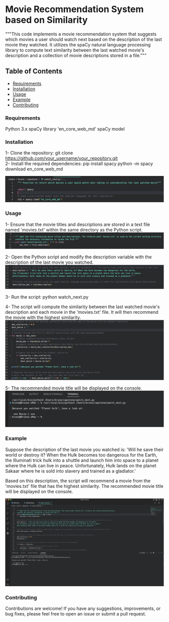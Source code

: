 # Movie Recommendation System based on Similarity

"""This code implements a movie recommendation system that suggests which movies a user should watch next 
based on the description of the last movie they watched. It utilizes the spaCy natural language processing library 
to compute text similarity between the last watched movie's description and a collection of movie descriptions stored in a file."""

## Table of Contents

- [Requirements](#requirements)
- [Installation](#installation)
- [Usage](#usage)
- [Example](#example)
- [Contributing](#contributing)

### <a name="requirements"></a>Requirements

Python 3.x
spaCy library
'en_core_web_md' spaCy model
### <a name="installation"></a>Installation

1- Clone the repository: git clone https://github.com/your_username/your_repository.git   
2- Install the required dependencies:
pip install spacy
python -m spacy download en_core_web_md

![screenshot](Screenshot1.png)

### <a name="usage"></a>Usage

1- Ensure that the movie titles and descriptions are stored in a text file named 'movies.txt' within the same directory as the Python script.
![screenshot](Screenshot2.png)

2- Open the Python script and modify the description variable with the description of the last movie you watched.
![screenshot](Screenshot4.png)

3- Run the script: python watch_next.py         

4- The script will compute the similarity between the last watched movie's description and each movie in the 'movies.txt' file. 
It will then recommend the movie with the highest similarity.
![screenshot](Screenshot5.png)

5- The recommended movie title will be displayed on the console.
![screenshot](Screenshot3.png)

### <a name="example"></a>Example

Suppose the description of the last movie you watched is: 'Will he save their world or destroy it? When the Hulk becomes too dangerous for the Earth,
the Illuminati trick hulk into a shuttle and launch him into space to a planet where the Hulk can live in peace. Unfortunately, Hulk lands on 
the planet Sakaar where he is sold into slavery and trained as a gladiator.'

Based on this description, the script will recommend a movie from the 'movies.txt' file that has the highest similarity. The recommended movie title 
will be displayed on the console.

![Screenshot](screenshot.png)

### <a name="contributing"></a>Contributing

Contributions are welcome! If you have any suggestions, improvements, or bug fixes, please feel free to open an issue or submit a pull request.


